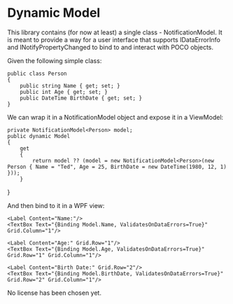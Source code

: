 Dynamic Model
===
This library contains (for now at least) a single class - NotificationModel. It is meant to provide a way for a user interface that supports IDataErrorInfo and INotifyPropertyChanged to bind to and interact with POCO objects. 

Given the following simple class:

    public class Person
    {
        public string Name { get; set; }
        public int Age { get; set; }
        public DateTime BirthDate { get; set; }
    }

We can wrap it in a NotificationModel object and expose it in a ViewModel:

    private NotificationModel<Person> model;
    public dynamic Model
    {
        get
        {
            return model ?? (model = new NotificationModel<Person>(new Person { Name = "Ted", Age = 25, BirthDate = new DateTime(1980, 12, 1) }));
        }
   }

And then bind to it in a WPF view:

    <Label Content="Name:"/>
    <TextBox Text="{Binding Model.Name, ValidatesOnDataErrors=True}" Grid.Column="1"/>

    <Label Content="Age:" Grid.Row="1"/>
    <TextBox Text="{Binding Model.Age, ValidatesOnDataErrors=True}" Grid.Row="1" Grid.Column="1"/>

    <Label Content="Birth Date:" Grid.Row="2"/>
    <TextBox Text="{Binding Model.BirthDate, ValidatesOnDataErrors=True}" Grid.Row="2" Grid.Column="1"/>

No license has been chosen yet.